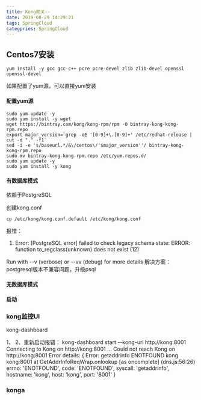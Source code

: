 ```yaml
---
title: Kong网关--
date: 2019-08-29 14:29:21
tags: SpringCloud
categpries: SpringCloud
---
```



<!-- more -->
## Centos7安装

	yum install -y gcc gcc-c++ pcre pcre-devel zlib zlib-devel openssl openssl-devel
	
	
如果配置了yum源，可以直接yum安装

#### 配置yum源
	sudo yum update -y
	sudo yum install -y wget
	wget https://bintray.com/kong/kong-rpm/rpm -O bintray-kong-kong-rpm.repo
	export major_version=`grep -oE '[0-9]+\.[0-9]+' /etc/redhat-release | cut -d "." -f1`
	sed -i -e 's/baseurl.*/&\/centos\/'$major_version''/ bintray-kong-kong-rpm.repo
	sudo mv bintray-kong-kong-rpm.repo /etc/yum.repos.d/
	sudo yum update -y
	sudo yum install -y kong
	
#### 有数据库模式
依赖于PostgreSQL

创建kong.conf

	cp /etc/kong/kong.conf.default /etc/kong/kong.conf

报错：
1. Error: [PostgreSQL error] failed to check legacy schema state: ERROR: function to_regclass(unknown) does not exist (12)

  Run with --v (verbose) or --vv (debug) for more details
解决方案：postgresql版本不兼容问题，升级psql

#### 无数据库模式


#### 启动


### kong监控UI
kong-dashboard

1、
2、重新启动报错：
kong-dashboard start --kong-url http://kong:8001
Connecting to Kong on http://kong:8001 ...
Could not reach Kong on http://kong:8001
Error details:
{ Error: getaddrinfo ENOTFOUND kong kong:8001
    at GetAddrInfoReqWrap.onlookup [as oncomplete] (dns.js:56:26)
  errno: 'ENOTFOUND',
  code: 'ENOTFOUND',
  syscall: 'getaddrinfo',
  hostname: 'kong',
  host: 'kong',
  port: '8001' }

### konga